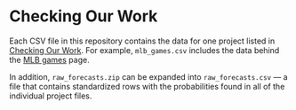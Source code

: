 # Checking Our Work

Each CSV file in this repository contains the data for one project listed in [Checking Our Work](https://projects.fivethirtyeight.com/checking-our-work/). For example, `mlb_games.csv` includes the data behind the [MLB games](https://projects.fivethirtyeight.com/checking-our-work/mlb-games/) page.

In addition, `raw_forecasts.zip` can be expanded into `raw_forecasts.csv` — a file that contains standardized rows with the probabilities found in all of the individual project files.
